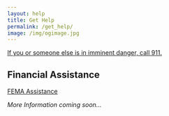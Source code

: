 ```yaml
---
layout: help
title: Get Help
permalink: /get_help/
image: /img/ogimage.jpg
---
```


<a href="tel:911" class="d-block text-center alert alert-danger"><i class="fa fa-exclamation-triangle"></i> If you or someone else is in imminent danger, call 911.</a>

<!-- ## Current Evacuations

### Napa

### Sonoma

### Solano

## Medical Assistance

## Transportation

## Shelter

## Food

## Find a Missing Person

## Find a Missing Pet

## Insurance Help -->

## Financial Assistance

[FEMA Assistance](https://www.fema.gov/disasters?field_dv2_state_territory_tribal_value_selective=CA&field_dv2_incident_type_tid=49121&field_dv2_declaration_type_value=FM&field_dv2_incident_begin_value%5Bvalue%5D%5Bmonth%5D&field_dv2_incident_begin_value%5Bvalue%5D%5Byear%5D&field_dv2_incident_end_value%5Bvalue%5D%5Bmonth%5D&field_dv2_incident_end_value%5Bvalue%5D%5Byear%5D)

<p class="lead text-muted"><em>More Information coming soon...</em></p>